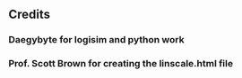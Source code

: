## Credits <br />

### Daegybyte for logisim and python work <br />

### Prof. Scott Brown for creating the linscale.html file <br />

